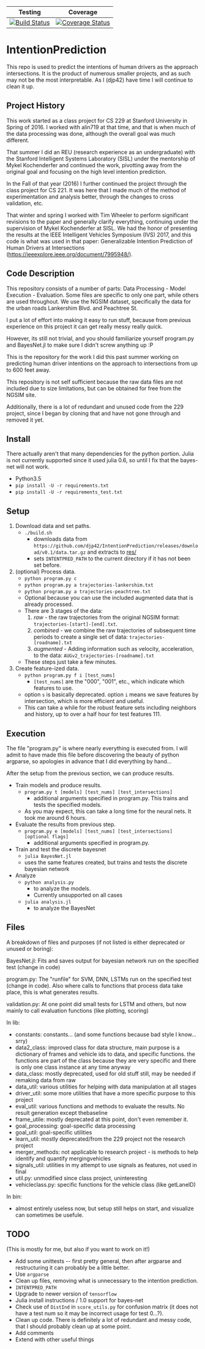 | Testing | Coverage |
| :-----: | :------: | 
| [![Build Status](https://travis-ci.org/djp42/IntentionPrediction.svg?branch=SpringCleaning2019)](https://travis-ci.org/djp42/IntentionPrediction) | [![Coverage Status](https://coveralls.io/repos/github/djp42/IntentionPrediction/badge.svg?branch=SpringCleaning2019)](https://coveralls.io/github/djp42/IntentionPrediction?branch=SpringCleaning2019) |

# IntentionPrediction
This repo is used to predict the intentions of human drivers as the approach intersections. 
It is the product of numerous smaller projects, and as such may not be the most interpretable. 
As I (djp42) have time I will continue to clean it up.

## Project History 
This work started as a class project for CS 229 at Stanford University in Spring of 2016. 
I worked with alin719 at that time, and that is when much of the data processing was done, although the overall goal was much different.

That summer I did an REU (research experience as an undergraduate) with the Stanford Intelligent Systems Laboratory (SISL) under the mentorship of Mykel Kochenderfer and continued the work, pivotting away from the original goal and focusing on the high level intention prediction.

In the Fall of that year (2016) I further continued the project through the class project for CS 221.
It was here that I made much of the method of experimentation and analysis better, through the changes to cross validation, etc. 

That winter and spring I worked with Tim Wheeler to perform significant revisions to the paper and generally clarify everything, continuing under the supervision of Mykel Kochenderfer at SISL.
We had the honor of presenting the results at the IEEE Intelligent Vehicles Symposium (IVS) 2017, and this code is what was used in that paper:
    Generalizable Intention Prediction of Human Drivers at Intersections (https://ieeexplore.ieee.org/document/7995948/).

## Code Description
This repository consists of a number of parts: Data Processing - Model Execution - Evaluation. Some files are specific to only one part, while others are used throughout.
We use the NGSIM dataset, specifically the data for the urban roads Lankershim Blvd. and Peachtree St. 

I put a lot of effort into making it easy to run stuff, because from previous experience on this project it can get really messy really quick. 

However, its still not trivial, and you should familiarize yourself program.py and BayesNet.jl to make sure I didn't screw anything up :P

This is the repository for the work I did this past summer working on predicting human driver intentions on the approach to intersections from up to 600 feet away. 

This repository is not self sufficient because the raw data files are not included due to size limitations, but can be obtained for free from the NGSIM site.

Additionally, there is a lot of redundant and unused code from the 229 project, since I began by cloning that and have not gone through and removed it yet. 

## Install
There actually aren't that many dependencies for the python portion. Julia is not currently supported since it used julia 0.6, so until I fix that the bayes-net will not work. 
- Python3.5
- `pip install -U -r requirements.txt`
- `pip install -U -r requirements_test.txt`

## Setup
1. Download data and set paths.
    - `./build.sh`
        - downloads data from `https://github.com/djp42/IntentionPrediction/releases/download/v0.1/data.tar.gz` and extracts to [res/](res/)
        - sets `INTENTPRED_PATH` to the current directory if it has not been set before.
2. (optional) Process data.
    - `python program.py c`
    - `python program.py a trajectories-lankershim.txt`
    - `python program.py a trajectories-peachtree.txt`
    - Optional because you can use the included augmented data that is already processed.
    - There are 3 stages of the data:
        1. *raw* - the raw trajectories from the original NGSIM format: `trajectories-[start]-[end].txt`.
        2. *combined* - we combine the raw trajectories of subsequent time periods to create a single set of data: `trajectories-[roadname].txt`
        3. *augmented* - Adding information such as velocity, acceleration, to the data: `AUGv2_trajectories-[roadname].txt`
    - These steps just take a few minutes.
3. Create feature-ized data.
    - `python program.py f i [test_nums]`
        - `[test_nums]` are the "000", "001", etc., which indicate which features to use.
    - option `s` is basically deprecated. option `i` means we save features by intersection, which is more efficient and useful.
    - This can take a while for the robust feature sets including neighbors and history, up to over a half hour for test features 111.

## Execution
The file "program.py" is where nearly everything is executed from. 
I will admit to have made this file before discovering the beauty of python argparse, so apologies in advance that I did everything by hand...

After the setup from the previous section, we can produce results.

* Train models and produce results. 
    - `program.py t [models] [test_nums] [test_intersections]`
        - additional arguments specified in program.py. This trains and tests the specified models. 
    - As you may expect, this can take a long time for the neural nets. It took me around 6 hours.
* Evaluate the results from previous step.
    - `program.py e [models] [test_nums] [test_intersections] [optional flags]`
        - additional arguments specified in program.py. 
* Train and test the discrete bayesnet
    - `julia BayesNet.jl`       
    - uses the same features created, but trains and tests the discrete bayesian network
* Analyze
    - `python analysis.py`  
        - to analyze the models.
        - Currently unsupported on all cases
    - `julia analysis.jl`   
       - to analyze the BayesNet


## Files
A breakdown of files and purposes (if not listed is either deprecated or unused or boring):

BayesNet.jl: Fits and saves output for bayesian network run on the specified test (change in code)

program.py: The "runfile" for SVM, DNN, LSTMs run on the specified test (change in code). Also where calls to functions that process data take place, this is what generates results.

validation.py: At one point did small tests for LSTM and others, but now mainly to call evaluation functions (like plotting, scoring)


In lib:
* constants: constants... (and some functions because bad style I know... srry)
* data2_class: improved class for data structure, main purpose is a dictionary of frames and vehicle ids to data, and specific functions. the functions are part of the class because they are very specific and there is only one class instance at any time anyway
* data_class: mostly deprecated, used for old stuff still, may be needed if remaking data from raw
* data_util: various utilities for helping with data manipulation at all stages
* driver_util: some more utilities that have a more specific purpose to this project
* eval_util: various functions and methods to evaluate the results. No result generation except thebaseline
* frame_utile: mostly deprecated at this point, don't even remember it.
* goal_processing: goal-specific data processing
* goal_util: goal-specific utilities
* learn_util: mostly deprecated/from the 229 project not the research project
* merger_methods: not applicable to research project - is methods to help identify and quantify mergingvehicles
* signals_util: utilities in my attempt to use signals as features, not used in final
* util.py: unmodified since class project, uninteresting
* vehicleclass.py: specific functions for the vehicle class (like getLaneID)

In bin:
* almost entirely useless now, but setup still helps on start, and visualize can sometimes be usefule.
 
## TODO
(This is mostly for me, but also if you want to work on it!)

* Add some unittests -- first pretty general, then after argparse and restructuring it can probably be a little better.
* Use `argparse`
* Clean up files, removing what is unnecessary to the intention prediction. 
* `INTENTPRED_PATH`
* Upgrade to newer version of `tensorflow`
* Julia install instructions / 1.0 support for bayes-net
* Check use of `DistInd` in `score_utils.py` for confusion matrix (it does not have a test num so it may be incorrect usage for test 0...?).
* Clean up code. There is definitely a lot of redundant and messy code, that I should probably clean up at some point.
* Add comments
* Extend with other useful things

